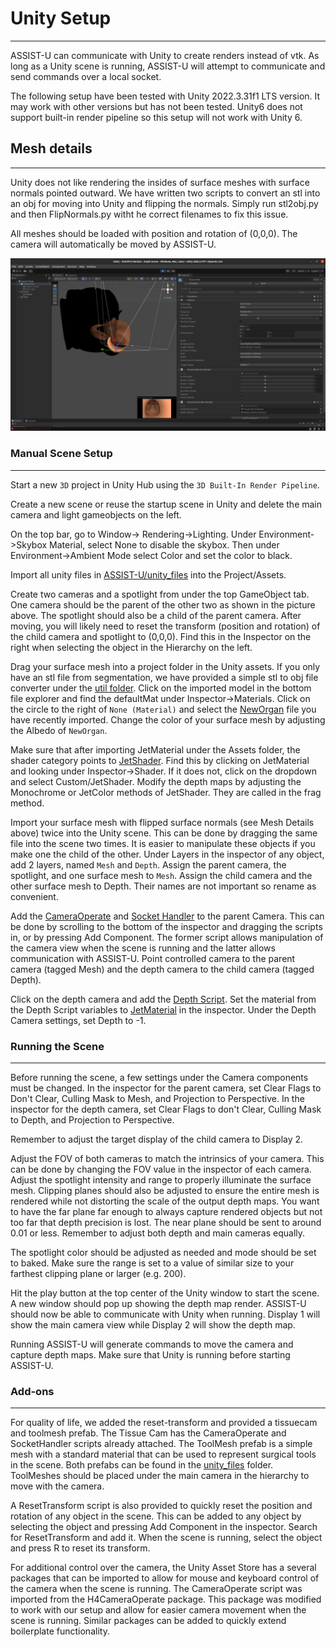 # Unity Setup

---

ASSIST-U can communicate with Unity to create renders instead of vtk. As long as a Unity scene is running, ASSIST-U will attempt to communicate and send commands over a local socket.

The following setup have been tested with Unity 2022.3.31f1 LTS version. It may work with other versions but has not been tested. Unity6 does not support built-in render pipeline so this setup will not work with Unity 6.

## Mesh details

---

Unity does not like rendering the insides of surface meshes with surface normals pointed outward. We have written two scripts to convert an stl into an obj for moving into Unity and flipping the normals. Simply run stl2obj.py and then FlipNormals.py witht he correct filenames to fix this issue.

All meshes should be loaded with position and rotation of (0,0,0). The camera will automatically be moved by ASSIST-U.

[//]: # (### Quick Setup)

[//]: # ()
[//]: # (---)

[//]: # ()
[//]: # (The fastest way to set up the scene is to import the prefabs in _unity_files_.)

[//]: # ()
[//]: # (You should import the mesh twice, assign one to a layer named `Mesh` and the other named `Depth`.)

[//]: # (The `Tissue Cam` prefab should be imported and added to the scene. Be sure that the top layer Tissue Cam is also assigned to Mesh and has Culling Mask set to Mesh. Similarly, the Depth Cam should have the corresponding layer and culling masks set.)

[//]: # ()
[//]: # (If the Camera Controller Script does not exist at the bottom of Tissue Cam as shown in the image below, see Manual Setup.)

![Unity Scene](./images/unity_scene_setup.png)

### Manual Scene Setup

---
Start a new `3D` project in Unity Hub using the `3D Built-In Render Pipeline`.

Create a new scene or reuse the startup scene in Unity and delete the main camera and light gameobjects on the left.

On the top bar, go to Window-> Rendering->Lighting. Under Environment->Skybox Material, select None to disable the skybox. Then under Environment->Ambient Mode select Color and set the color to black.

Import all unity files in [ASSIST-U/unity_files](../unity_files) into the Project/Assets.

Create two cameras and a spotlight from under the top GameObject tab.
One camera should be the parent of the other two as shown in the picture above. The spotlight should also be a child of the parent camera. After moving, you will likely need to reset the transform (position and rotation) of the child camera and spotlight to (0,0,0). Find this in the Inspector on the right when selecting the object in the Hierarchy on the left.

Drag your surface mesh into a project folder in the Unity assets. If you only have an stl file from segmentation, we have provided a simple stl to obj file converter under the [util folder](../util/stl2obj.py). Click on the imported model in the bottom file explorer and find the defaultMat under Inspector->Materials. Click on the circle to the right of `None (Material)` and select the [NewOrgan](../unity_files/NewOrgan.mat) file you have recently imported.
Change the color of your surface mesh by adjusting the Albedo of `NewOrgan`.

Make sure that after importing JetMaterial under the Assets folder, the shader category points to [JetShader](../unity_files/JetShader.shader). Find this by clicking on JetMaterial and looking under Inspector->Shader. If it does not, click on the dropdown and select Custom/JetShader.
Modify the depth maps by adjusting the Monochrome or JetColor methods of JetShader. They are called in the frag method.

Import your surface mesh with flipped surface normals (see Mesh Details above) twice into the Unity scene. This can be done by dragging the same file into the scene two times. It is easier to manipulate these objects if you make one the child of the other.
Under Layers in the inspector of any object, add 2 layers, named `Mesh` and `Depth`.
Assign the parent camera, the spotlight, and one surface mesh to `Mesh`. Assign the child camera and the other surface mesh to Depth. Their names are not important so rename as convenient.

Add the [CameraOperate](../unity_files/CameraOperate.cs) and [Socket Handler](../unity_files/SocketHandler.cs) to the parent Camera. This can be done by scrolling to the bottom of the inspector and dragging the scripts in, or by pressing Add Component. The former script allows manipulation of the camera view when the scene is running and the latter allows communication with ASSIST-U.
Point controlled camera to the parent camera (tagged Mesh) and the depth camera to the child camera (tagged Depth).

Click on the depth camera and add the [Depth Script](../unity_files/depth_script.cs). Set the material from the Depth Script variables to [JetMaterial](../unity_files/JetMaterial.mat) in the inspector. Under the Depth Camera settings, set Depth to -1.
### Running the Scene
---

Before running the scene, a few settings under the Camera components must be changed. In the inspector for the parent camera, set Clear Flags to Don't Clear, Culling Mask to Mesh, and Projection to Perspective. In the inspector for the depth camera, set Clear Flags to don't Clear, Culling Mask to Depth, and Projection to Perspective.

Remember to adjust the target display of the child camera to Display 2.

Adjust the FOV of both cameras to match the intrinsics of your camera. This can be done by changing the FOV value in the inspector of each camera. Adjust the spotlight intensity and range to properly illuminate the surface mesh. Clipping planes should also be adjusted to ensure the entire mesh is rendered while not distorting the scale of the output depth maps. You want to have the far plane far enough to always capture rendered objects but not too far that depth precision is lost. The near plane should be sent to around 0.01 or less. Remember to adjust both depth and main cameras equally.

The spotlight color should be adjusted as needed and mode should be set to baked. Make sure the range is set to a value of similar size to your farthest clipping plane or larger (e.g. 200).

Hit the play button at the top center of the Unity window to start the scene. A new window should pop up showing the depth map render. ASSIST-U should now be able to communicate with Unity when running. Display 1 will show the main camera view while Display 2 will show the depth map.

Running ASSIST-U will generate commands to move the camera and capture depth maps. Make sure that Unity is running before starting ASSIST-U.

### Add-ons
---

For quality of life, we added the reset-transform and provided a tissuecam and toolmesh prefab. The Tissue Cam has the CameraOperate and SocketHandler scripts already attached. The ToolMesh prefab is a simple mesh with a standard material that can be used to represent surgical tools in the scene. Both prefabs can be found in the [unity_files](../unity_files) folder. ToolMeshes should be placed under the main camera in the hierarchy to move with the camera.

A ResetTransform script is also provided to quickly reset the position and rotation of any object in the scene. This can be added to any object by selecting the object and pressing Add Component in the inspector. Search for ResetTransform and add it. When the scene is running, select the object and press R to reset its transform.

For additional control over the camera, the Unity Asset Store has a several packages that can be imported to allow for mouse and keyboard control of the camera when the scene is running. The CameraOperate script was imported from the H4CameraOperate package. This package was modified to work with our setup and allow for easier camera movement when the scene is running. Similar packages can be added to quickly extend boilerplate functionality.

